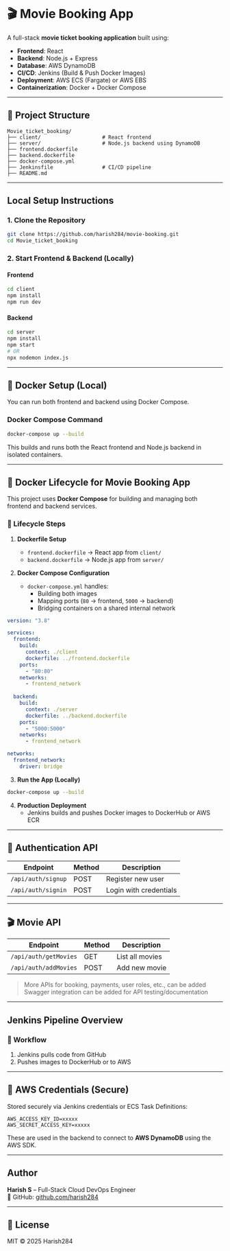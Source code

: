 # 🎬 Movie Booking App

A full-stack **movie ticket booking application** built using:

- **Frontend**: React
- **Backend**: Node.js + Express
- **Database**: AWS DynamoDB
- **CI/CD**: Jenkins (Build & Push Docker Images)
- **Deployment**: AWS ECS (Fargate) or AWS EBS
- **Containerization**: Docker + Docker Compose

---

## 📁 Project Structure

```
Movie_ticket_booking/
├── client/                    # React frontend
├── server/                    # Node.js backend using DynamoDB
├── frontend.dockerfile
├── backend.dockerfile
├── docker-compose.yml
├── Jenkinsfile                # CI/CD pipeline
├── README.md
```

---

## Local Setup Instructions

### 1. Clone the Repository

```bash
git clone https://github.com/harish284/movie-booking.git
cd Movie_ticket_booking
```

### 2. Start Frontend & Backend (Locally)

#### Frontend

```bash
cd client
npm install
npm run dev
```

#### Backend

```bash
cd server
npm install
npm start
# OR
npx nodemon index.js
```

---

## 🐳 Docker Setup (Local)

You can run both frontend and backend using Docker Compose.

### Docker Compose Command

```bash
docker-compose up --build
```

This builds and runs both the React frontend and Node.js backend in isolated containers.

---

## 🐳 Docker Lifecycle for Movie Booking App

This project uses **Docker Compose** for building and managing both frontend and backend services.

### 🔄 Lifecycle Steps

1. **Dockerfile Setup**
   - `frontend.dockerfile` → React app from `client/`
   - `backend.dockerfile` → Node.js app from `server/`

2. **Docker Compose Configuration**
   - `docker-compose.yml` handles:
     - Building both images
     - Mapping ports (`80` → frontend, `5000` → backend)
     - Bridging containers on a shared internal network

```yaml
version: "3.8"

services:
  frontend:
    build:
      context: ./client
      dockerfile: ../frontend.dockerfile  
    ports:
      - "80:80"
    networks:
      - frontend_network
  
  backend:
    build:
      context: ./server
      dockerfile: ../backend.dockerfile  
    ports:
      - "5000:5000"
    networks:
      - frontend_network 

networks:
  frontend_network:
    driver: bridge
```

3. **Run the App (Locally)**

```bash
docker-compose up --build
```

4. **Production Deployment**
   - Jenkins builds and pushes Docker images to DockerHub or AWS ECR

---

## 🔐 Authentication API

| Endpoint           | Method | Description           |
|--------------------|--------|-----------------------|
| `/api/auth/signup` | POST   | Register new user     |
| `/api/auth/signin` | POST   | Login with credentials|

---

## 🎬 Movie API

| Endpoint              | Method | Description       |
|-----------------------|--------|-------------------|
| `/api/auth/getMovies` | GET    | List all movies   |
| `/api/auth/addMovies` | POST   | Add new movie     |

> More APIs for booking, payments, user roles, etc., can be added  
> Swagger integration can be added for API testing/documentation

---

##  Jenkins Pipeline Overview

### 🔁 Workflow

1. Jenkins pulls code from GitHub
2. Pushes images to DockerHub or to AWS

---

## 🔐 AWS Credentials (Secure)

Stored securely via Jenkins credentials or ECS Task Definitions:

```
AWS_ACCESS_KEY_ID=xxxxx
AWS_SECRET_ACCESS_KEY=xxxxx
```

These are used in the backend to connect to **AWS DynamoDB** using the AWS SDK.

---

## Author

**Harish S** – Full-Stack Cloud DevOps Engineer  
🔗 GitHub: [github.com/harish284](https://github.com/harish284)

---

## 📄 License

MIT © 2025 Harish284
